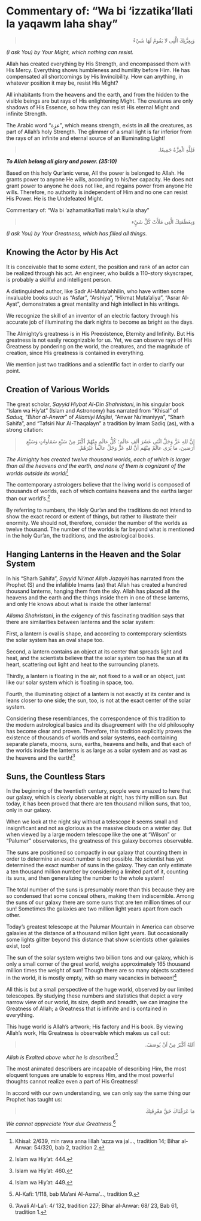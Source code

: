 Commentary of:  “Wa bi ‘izzatika’llati la yaqawm laha shay”
===========================================================

<blockquote dir="rtl">
  <p>
وَبِعِزَّتِكَ الَّتِى لا يَقُومُ لَهَا شَيْءٌ
  </p>
</blockquote>

*(I ask You) by Your Might, which nothing can resist.*

Allah has created everything by His Strength, and encompassed them with
His Mercy. Everything shows humbleness and humility before Him. He has
compensated all shortcomings by His Invincibility. How can anything, in
whatever position it may be, resist His Might?

All inhabitants from the heavens and the earth, and from the hidden to
the visible beings are but rays of His enlightening Might. The creatures
are only shadows of His Essence, so how they can resist His eternal
Might and infinite Strength.

The Arabic word “عزة”, which means strength, exists in all the
creatures, as part of Allah’s holy Strength. The glimmer of a small
light is far inferior from the rays of an infinite and eternal source of
an Illuminating Light!

<blockquote dir="rtl">
  <p>
فَلِلَّهِ الْعِزَّةُ جَمِيعًا.
  </p>
</blockquote>

***To Allah belong all glory and power. (35:10)***

Based on this holy Qur’anic verse, All the power is belonged to Allah.
He grants power to anyone He wills, according to his/her capacity. He
does not grant power to anyone he does not like, and regains power from
anyone He wills. Therefore, no authority is independent of Him and no
one can resist His Power. He is the Undefeated Might.

Commentary of: “Wa bi ‘azhamatika’llati mala’t kulla shay”

<blockquote dir="rtl">
  <p>
وَبِعَظَمَتِكَ الَّتِى مَلَأَتْ كُلَّ شَيٍْء
  </p>
</blockquote>

*(I ask You) by Your Greatness, which has filled all things.*

Knowing the Actor by His Act
----------------------------

It is conceivable that to some extent, the position and rank of an actor
can be realized through his act. An engineer, who builds a 110-story
skyscraper, is probably a skillful and intelligent person.

A distinguished author, like Sadr Al-Muta’ahhilin, who have written some
invaluable books such as “Asfar”, “Arshiya”, “Hikmat Muta’aliya”, “Asrar
Al-Ayat”, demonstrates a great mentality and high intellect in his
writings.

We recognize the skill of an inventor of an electric factory through his
accurate job of illuminating the dark nights to become as bright as the
days.

The Almighty’s greatness is in His Preexistence, Eternity and Infinity.
But His greatness is not easily recognizable for us. Yet, we can observe
rays of His Greatness by pondering on the world, the creatures, and the
magnitude of creation, since His greatness is contained in everything.

We mention just two traditions and a scientific fact in order to clarify
our point.

Creation of Various Worlds
--------------------------

The great scholar, *Sayyid Hiybat Al-Din Shahristani*, in his singular
book “Islam wa Hiy’at” (Islam and Astronomy) has narrated from “Khisal”
of *Saduq,* “*Bihar al-Anwar*” of *Allamiyi Majlisi*, “Anwar
Nu’maniyya”, “Sharh Sahifa”, and “Tafsiri Nur Al-Thaqalayn” a tradition
by Imam Sadiq (as), with a strong citation:

<blockquote dir="rtl">
  <p>
إنَّ للهِ عَزَّ وَجَلَّ اثْنَي عَشَرَ ألفِ عالَمٍ؛ كُلُّ عالَمٍ
مِنْهُمْ أكْبَرُ مِنْ سَبْعِ سَمَاواتٍ وَسَبْعِ أرَضينَ، ما يُرَى
عالَمٌ مِنْهُم أنَّ للهِ عَزَّ وَجَلَّ عالَماً غَيْرَهُمْ.
  </p>
</blockquote>

*The Almighty has created twelve thousand worlds, each of which is
larger than all the heavens and the earth, and none of them is cognizant
of the worlds outside its world!*[^1]

The contemporary astrologers believe that the living world is composed
of thousands of worlds, each of which contains heavens and the earths
larger than our world’s.[^2]

By referring to numbers, the Holy Qur’an and the traditions do not
intend to show the exact record or extent of things, but rather to
illustrate their enormity. We should not, therefore, consider the number
of the worlds as twelve thousand. The number of the worlds is far beyond
what is mentioned in the holy Qur’an, the traditions, and the
astrological books.

Hanging Lanterns in the Heaven and the Solar System
---------------------------------------------------

In his “Sharh Sahifa”, *Sayyid Ni’mat Allah Jazayiri* has narrated from
the Prophet (S) and the infallible Imams (as) that Allah has created a
hundred thousand lanterns, hanging them from the sky. Allah has placed
all the heavens and the earth and the things inside them in one of these
lanterns, and only He knows about what is inside the other lanterns!

*Allama Shahristani*, in the exigency of this fascinating tradition says
that there are similarities between lanterns and the solar system:

First, a lantern is oval is shape, and according to contemporary
scientists the solar system has an oval shape too.

Second, a lantern contains an object at its center that spreads light
and heat, and the scientists believe that the solar system too has the
sun at its heart, scattering out light and heat to the surrounding
planets.

Thirdly, a lantern is floating in the air, not fixed to a wall or an
object, just like our solar system which is floating in space, too.

Fourth, the illuminating object of a lantern is not exactly at its
center and is leans closer to one side; the sun, too, is not at the
exact center of the solar system.

Considering these resemblances, the correspondence of this tradition to
the modern astrological basics and its disagreement with the old
philosophy has become clear and proven. Therefore, this tradition
explicitly proves the existence of thousands of worlds and solar
systems, each containing separate planets, moons, suns, earths, heavens
and hells, and that each of the worlds inside the lanterns is as large
as a solar system and as vast as the heavens and the earth![^3]

Suns, the Countless Stars
-------------------------

In the beginning of the twentieth century, people were amazed to here
that our galaxy, which is clearly observable at night, has thirty
million sun. But today, it has been proved that there are ten thousand
million suns, that too, only in our galaxy.

When we look at the night sky without a telescope it seems small and
insignificant and not as glorious as the massive clouds on a winter day.
But when viewed by a large modern telescope like the one at “Wilson” or
“Palumer” observatories, the greatness of this galaxy becomes
observable.

The suns are positioned so compactly in our galaxy that counting them in
order to determine an exact number is not possible. No scientist has yet
determined the exact number of suns in the galaxy. They can only
estimate a ten thousand million number by considering a limited part of
it, counting its suns, and then generalizing the number to the whole
system!

The total number of the suns is presumably more than this because they
are so condensed that some conceal others, making them indiscernible.
Among the suns of our galaxy there are some suns that are ten million
times of our sun! Sometimes the galaxies are two million light years
apart from each other.

Today’s greatest telescope at the Palumar Mountain in America can
observe galaxies at the distance of a thousand million light years. But
occasionally some lights glitter beyond this distance that show
scientists other galaxies exist, too!

The sun of the solar system weighs two billion tons and our galaxy,
which is only a small corner of the great world, weighs approximately
165 thousand million times the weight of sun! Though there are so many
objects scattered in the world, it is mostly empty, with so many
vacancies in between![^4]

All this is but a small perspective of the huge world, observed by our
limited telescopes. By studying these numbers and statistics that depict
a very narrow view of our world, its size, depth and breadth, we can
imagine the Greatness of Allah; a Greatness that is infinite and is
contained in everything.

This huge world is Allah’s artwork; His factory and His book. By viewing
Allah’s work, His Greatness is observable which makes us call out:

<blockquote dir="rtl">
  <p>
اَللهُ اَكْبَرُ مِنْ اَنْ يُوصَفَ.
  </p>
</blockquote>

*Allah is Exalted above what he is described.*[^5]

The most animated describers are incapable of describing Him, the most
eloquent tongues are unable to express Him, and the most powerful
thoughts cannot realize even a part of His Greatness!

In accord with our own understanding, we can only say the same thing our
Prophet has taught us:

<blockquote dir="rtl">
  <p>
مَا عَرَفْنَاكَ حَقَّ مَعْرِفَتِكَ
  </p>
</blockquote>

*We cannot appreciate Your due Greatness.*[^6]

[^1]: Khisal: 2/639, min rawa anna lillah ‘azza wa jal…, tradition 14;
Bihar al-Anwar: 54/320, bab 2, tradition 2.

[^2]: Islam wa Hiy’at: 444.

[^3]: Islam wa Hiy’at: 460.

[^4]: Islam wa Hiy’at: 449.

[^5]: Al-Kafi: 1/118, bab Ma’ani Al-Asma’…, tradition 9.

[^6]: ‘Awali Al-La’i: 4/ 132, tradition 227; Bihar al-Anwar: 68/ 23, Bab
61, tradition 1.


